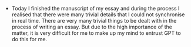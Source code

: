 - Today I finished the manuscript of my essay and during the process I realised that there were many trivial details that I could not synchronise in real time. There are very many trivial things to be dealt with in the process of writing an essay. But due to the high importance of the matter, it is very difficult for me to make up my mind to entrust GPT to do this for me.